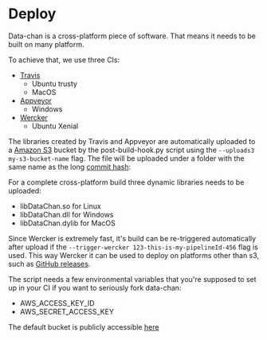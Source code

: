 # Deploy

Data-chan is a cross-platform piece of software. 
That means it needs to be built on many platform. 

To achieve that, we use three CIs:

* [Travis](https://travis-ci.org/)
  * Ubuntu trusty
  * MacOS
* [Appveyor](https://www.appveyor.com/)
  * Windows
* [Wercker](http://www.wercker.com/)
  * Ubuntu Xenial

The libraries created by Travis and Appveyor are automatically uploaded to a [Amazon S3](https://aws.amazon.com/s3/) bucket by the post-build-hook.py script using the `--uploads3 my-s3-bucket-name` flag. The file will be uploaded under a folder with the same name as the long [commit hash](https://git-scm.com/book/it/v2/Git-Basics-Viewing-the-Commit-History):

For a complete cross-platform build three dynamic libraries needs to be uploaded:

* libDataChan.so for Linux
* libDataChan.dll for Windows
* libDataChan.dylib for MacOS


Since Wercker is extremely fast, it's build can be re-triggered automatically after upload if the `--trigger-wercker 123-this-is-my-pipelineId-456` flag is used. This way Wercker it can be used to deploy on platforms other than s3, such as [GitHub releases](https://help.github.com/articles/about-releases/).

The script needs a few environmental variables that you're supposed to set up in your CI if you want to seriously fork data-chan:

* AWS_ACCESS_KEY_ID
* AWS_SECRET_ACCESS_KEY


The default bucket is publicly accessible [here](https://data-chan-js-binaries.s3.amazonaws.com/index.html)
